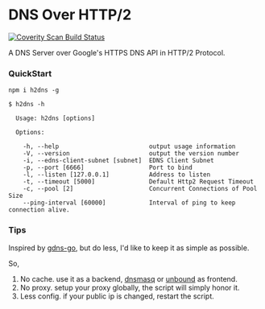 # DNS Over HTTP/2

[![Coverity Scan Build Status](https://scan.coverity.com/projects/10575/badge.svg)](https://scan.coverity.com/projects/yyfrankyy-dns-over-http2)

A DNS Server over Google's HTTPS DNS API in HTTP/2 Protocol.

### QuickStart

```
npm i h2dns -g
```

```
$ h2dns -h

  Usage: h2dns [options]

  Options:

    -h, --help                         output usage information
    -V, --version                      output the version number
    -i, --edns-client-subnet [subnet]  EDNS Client Subnet
    -p, --port [6666]                  Port to bind
    -l, --listen [127.0.0.1]           Address to listen
    -t, --timeout [5000]               Default Http2 Request Timeout
    -c, --pool [2]                     Concurrent Connections of Pool Size
    --ping-interval [60000]            Interval of ping to keep connection alive.
```

### Tips

Inspired by [gdns-go](https://github.com/ayanamist/gdns-go), but do less, I'd
like to keep it as simple as possible.

So,

1. No cache. use it as a backend, [dnsmasq](http://www.thekelleys.org.uk/dnsmasq/doc.html)
 or [unbound](http://unbound.net/) as frontend.
2. No proxy. setup your proxy globally, the script will simply honor it.
3. Less config. if your public ip is changed, restart the script.
